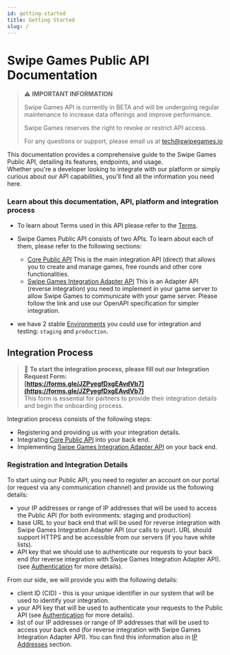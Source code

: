 ```yaml
---
id: getting-started
title: Getting Started
slug: /
---
```


# Swipe Games Public API Documentation

> ⚠️ **IMPORTANT INFORMATION**
> 
> Swipe Games API is currently in BETA and will be undergoing regular maintenance to increase data offerings and improve performance.
> 
> Swipe Games reserves the right to revoke or restrict API access.
> 
> For any questions or support, please email us at tech@swipegames.io

This documentation provides a comprehensive guide to the Swipe Games Public API, detailing its features, endpoints, and usage.  
Whether you're a developer looking to integrate with our platform or simply curious about our API capabilities, you'll find all the information you need here.

### Learn about this documentation, API, platform and integration process

-   To learn about Terms used in this API please refer to the [Terms](/terms).
-   Swipe Games Public API consists of two APIs. To learn about each of them, please refer to the following sections:

    -   [Core Public API](/core)
        This is the main integration API (direct) that allows you to create and manage games, free rounds and other core functionalities.
    -   [Swipe Games Integration Adapter API](/swipegames-integration)
        This is an Adapter API (reverse integration) you need to implement in your game server to allow Swipe Games to communicate with your game server. Please follow the link and use our OpenAPI specification for simpler integration.
        
-   we have 2 stable [Environments](/core#environments) you could use for integration and testing: `staging` and `production`.

## Integration Process

> 📝 **To start the integration process, please fill out our Integration Request Form:**  
> **[https://forms.gle/JZPyegfDxgEAvdVb7](https://forms.gle/JZPyegfDxgEAvdVb7)**  
> This form is essential for partners to provide their integration details and begin the onboarding process.

Integration process consists of the following steps:

-   Registering and providing us with your integration details.
-   Integrating [Core Public API](/core) into your back end.
-   Implementing [Swipe Games Integration Adapter API](/swipegames-integration) on your back end.

### Registration and Integration Details

To start using our Public API, you need to register an account on our portal (or request via any communication channel)
and provide us the following details:

-   your IP addresses or range of IP addresses that will be used to access the Public API (for both evironments: staging and production)
-   base URL to your back end that will be used for reverse integration with Swipe Games Integration Adapter API (our calls to your). URL should support HTTPS and be accessible from our servers (if you have white lists).
-   API key that we should use to authenticate our requests to your back end (for reverse integration with Swipe Games Integration Adapter API).
    (see [Authentication](/authn) for more details).

From our side, we will provide you with the following details:

-   client ID (CID) - this is your unique identifier in our system that will be used to identify your integration.
-   your API key that will be used to authenticate your requests to the Public API (see [Authentication](/authn) for more details).
-   list of our IP addresses or range of IP addresses that will be used to access your back end (for reverse integration with Swipe Games Integration Adapter API). You can find this information also in [IP Addresses](/swipegames-integration#please-whitelist-our-ip-addresses-to-allow-requests-from-our-servers-to-your-api) section.
